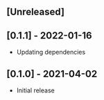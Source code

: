 ## [Unreleased]

## [0.1.1] - 2022-01-16
- Updating dependencies

## [0.1.0] - 2021-04-02

- Initial release
